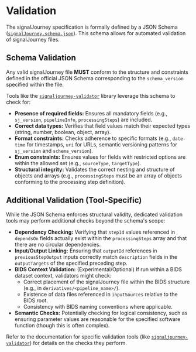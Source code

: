 # Validation

The signalJourney specification is formally defined by a JSON Schema ([`signalJourney.schema.json`](https://github.com/neuromechanist/signalJourney/blob/main/schema/signalJourney.schema.json)). This schema allows for automated validation of signalJourney files.

## Schema Validation

Any valid signalJourney file **MUST** conform to the structure and constraints defined in the official JSON Schema corresponding to the `schema_version` specified within the file.

Tools like the [`signaljourney-validator`](../guides/validator_python.md) library leverage this schema to check for:

*   **Presence of required fields:** Ensures all mandatory fields (e.g., `sj_version`, `pipelineInfo`, `processingSteps`) are included.
*   **Correct data types:** Verifies that field values match their expected types (string, number, boolean, object, array).
*   **Format constraints:** Checks adherence to specific formats (e.g., `date-time` for timestamps, `uri` for URLs, semantic versioning patterns for `sj_version` and `schema_version`).
*   **Enum constraints:** Ensures values for fields with restricted options are within the allowed set (e.g., `sourceType`, `targetType`).
*   **Structural integrity:** Validates the correct nesting and structure of objects and arrays (e.g., `processingSteps` must be an array of objects conforming to the processing step definition).

## Additional Validation (Tool-Specific)

While the JSON Schema enforces structural validity, dedicated validation tools may perform additional checks beyond the schema's scope:

*   **Dependency Checking:** Verifying that `stepId` values referenced in `dependsOn` fields actually exist within the `processingSteps` array and that there are no circular dependencies.
*   **Input/Output Linking:** Ensuring that `outputId` references in `previousStepOutput` inputs correctly match `description` fields in the `outputTargets` of the specified preceding step.
*   **BIDS Context Validation:** (Experimental/Optional) If run within a BIDS dataset context, validators might check:
    *   Correct placement of the signalJourney file within the BIDS structure (e.g., in `derivatives/<pipeline_name>/`).
    *   Existence of data files referenced in `inputSources` relative to the BIDS root.
    *   Consistency with BIDS naming conventions where applicable.
*   **Semantic Checks:** Potentially checking for logical consistency, such as ensuring parameter values are reasonable for the specified software function (though this is often complex).

Refer to the documentation for specific validation tools (like [`signaljourney-validator`](../guides/validator_python.md)) for details on the checks they perform. 